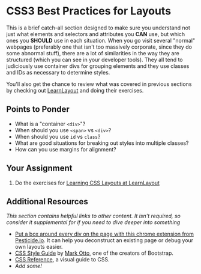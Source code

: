 # CSS3 Best Practices for Layouts

This is a brief catch-all section designed to make sure you understand not just what elements and selectors and attributes you **CAN** use, but which ones you **SHOULD** use in each situation.  When you go visit several "normal" webpages (preferably one that isn't too massively corporate, since they do some abnormal stuff), there are a lot of similarities in the way they are structured (which you can see in your developer tools).  They all tend to judiciously use container divs for grouping elements and they use classes and IDs as necessary to determine styles.

You'll also get the chance to review what was covered in previous sections by checking out [LearnLayout](http://www.learnlayout.com) and doing their exercises.

## Points to Ponder

* What is a "container `<div>`"?
* When should you use `<span>` vs `<div>`?
* When should you use `id` vs `class`?
* What are good situations for breaking out styles into multiple classes?
* How can you use margins for alignment?

## Your Assignment

1. Do the exercises for [Learning CSS Layouts at LearnLayout](http://learnlayout.com/)

## Additional Resources

*This section contains helpful links to other content. It isn't required, so consider it supplemental for if you need to dive deeper into something*

* [Put a box around every div on the page with this chrome extension from Pesticide.io](http://pesticide.io/).  It can help you deconstruct an existing page or debug your own layouts easier.
* [CSS Style Guide](http://codeguide.co/#css) by [Mark Otto](https://github.com/mdo), one of the creators of Bootstrap.
* [CSS Reference](http://cssreference.io/), a visual guide to CSS.
* *Add some!*
